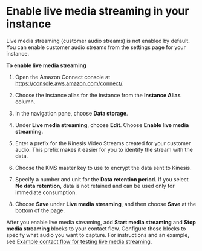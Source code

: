 # Enable live media streaming in your instance<a name="enable-live-media-streams"></a>

Live media streaming \(customer audio streams\) is not enabled by default\. You can enable customer audio streams from the settings page for your instance\.

**To enable live media streaming**

1. Open the Amazon Connect console at [https://console\.aws\.amazon\.com/connect/](https://console.aws.amazon.com/connect/)\.

1. Choose the instance alias for the instance from the **Instance Alias** column\.

1. In the navigation pane, choose **Data storage**\.

1. Under **Live media streaming**, choose **Edit**\. Choose **Enable live media streaming**\.

1. Enter a prefix for the Kinesis Video Streams created for your customer audio\. This prefix makes it easier for you to identify the stream with the data\.

1. Choose the KMS master key to use to encrypt the data sent to Kinesis\.

1. Specify a number and unit for the **Data retention period**\. If you select **No data retention**, data is not retained and can be used only for immediate consumption\.

1. Choose **Save** under **Live media streaming**, and then choose **Save** at the bottom of the page\.

After you enable live media streaming, add **Start media streaming** and **Stop media streaming** blocks to your contact flow\. Configure those blocks to specify what audio you want to capture\. For instructions and an example, see [Example contact flow for testing live media streaming](use-media-streams-blocks.md)\.